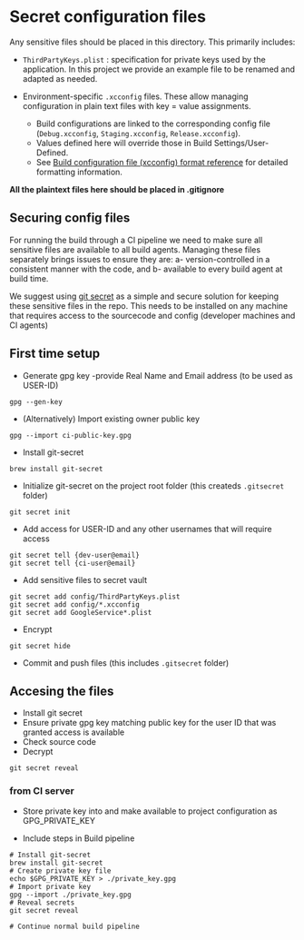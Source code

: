 # Secret configuration files

Any sensitive files should be placed in this directory. This primarily includes:

* `ThirdPartyKeys.plist` : specification for private keys used by the application. In this project we provide an example file to be renamed and adapted as needed.

* Environment-specific `.xcconfig` files. These allow managing configuration in plain text files with key = value assignments. 
    * Build configurations are linked to the corresponding config file (`Debug.xcconfig`, `Staging.xcconfig`, `Release.xcconfig`).
    * Values defined here will override those in Build Settings/User-Defined. 
    * See [Build configuration file (xcconfig) format reference](https://help.apple.com/xcode/mac/8.3/#/dev745c5c974) for detailed formatting information.

**All the plaintext files here should be placed in .gitignore**

## Securing config files

For running the build through a CI pipeline we need to make sure all sensitive files are available to all build agents. Managing these files separately brings issues to ensure they are: a- version-controlled in a consistent manner with the code, and b- available to every build agent at build time.

We suggest using [git secret](https://git-secret.io/) as a simple and secure solution for keeping these sensitive files in the repo. 
This needs to be installed on any machine that requires access to the sourcecode and config (developer machines and CI agents)

## First time setup

* Generate gpg key -provide Real Name and Email address (to be used as USER-ID)
```
gpg --gen-key
```
* (Alternatively) Import existing owner public key
```
gpg --import ci-public-key.gpg
```
* Install git-secret
```
brew install git-secret
```
* Initialize git-secret on the project root folder (this createds `.gitsecret` folder)
```
git secret init
```
* Add access for USER-ID and any other usernames that will require access
```
git secret tell {dev-user@email}
git secret tell {ci-user@email}
```
* Add sensitive files to secret vault
```
git secret add config/ThirdPartyKeys.plist
git secret add config/*.xcconfig
git secret add GoogleService*.plist
```
* Encrypt
```
git secret hide
```
* Commit and push files (this includes `.gitsecret` folder)


## Accesing the files

* Install git secret
* Ensure private gpg key matching public key for the user ID that was granted access is available
* Check source code
* Decrypt
```
git secret reveal
```

### from CI server

* Store private key into and make available to project configuration as GPG_PRIVATE_KEY

* Include steps in Build pipeline
```
# Install git-secret
brew install git-secret
# Create private key file
echo $GPG_PRIVATE_KEY > ./private_key.gpg
# Import private key
gpg --import ./private_key.gpg
# Reveal secrets
git secret reveal

# Continue normal build pipeline
```